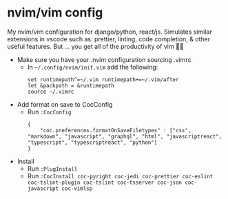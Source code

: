 # nvim/vim config

My nvim/vim configuration for django/python, react/js. Simulates similar extensions in vscode such as: prettier, linting, code completion, & other useful features. 
But ... you get all of the productivity of vim 🥷🏽

- Make sure you have your .nvim configuration sourcing .vimrc
    - In `~/.config/nvim/init.vim` add the following:
        ```
        set runtimepath^=~/.vim runtimepath+=~/.vim/after
        let &packpath = &runtimepath
        source ~/.vimrc
        ```
- Add format on save to CocConfig
    - Run `:CocConfig`
        ```
        {
            "coc.preferences.formatOnSaveFiletypes" : ["css", "markdown", "javascript", "graphql", "html", "javascriptreact", "typescript", "typescriptreact", "python"]
        }
        ```
- Install
    - Run `:PlugInstall`
    - Run `:CocInstall coc-pyright coc-jedi coc-prettier coc-eslint coc-tslint-plugin coc-tslint coc-tsserver coc-json coc-javascript coc-vimlsp`
